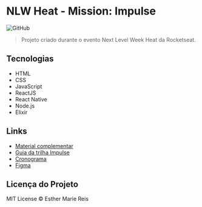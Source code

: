 # NLW Heat - Mission: Impulse

![GitHub](https://img.shields.io/github/license/EstherMarie/NLW_Heat?logo=mit)

> Projeto criado durante o evento Next Level Week Heat da Rocketseat.

## Tecnologias
- HTML
- CSS
- JavaScript
- ReactJS
- React Native
- Node.js
- Elixir

## Links
- [Material complementar](https://efficient-sloth-d85.notion.site/NLW-Heat-daaa092e1eeb42ff929151d2807c8231)
- [Guia da trilha Impulse](https://efficient-sloth-d85.notion.site/Impulse-240cb588fb8d4089917c7a6cef0008b3)
- [Cronograma](https://nextlevelweek.com/cronograma/7)
- [Figma](https://www.figma.com/community/file/1031699316177416916)

## Licença do Projeto

MIT License © Esther Marie Reis
